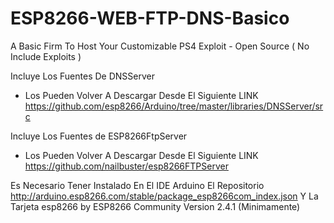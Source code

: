# ESP8266-WEB-FTP-DNS-Basico
A Basic Firm To Host Your Customizable PS4 Exploit - Open Source ( No Include Exploits )

Incluye Los Fuentes De DNSServer 
- Los Pueden Volver A Descargar Desde El Siguiente LINK
https://github.com/esp8266/Arduino/tree/master/libraries/DNSServer/src

Incluye Los Fuentes de ESP8266FtpServer  
- Los Pueden Volver A Descargar Desde El Siguiente LINK
https://github.com/nailbuster/esp8266FTPServer

Es Necesario Tener Instalado En El IDE Arduino El Repositorio
http://arduino.esp8266.com/stable/package_esp8266com_index.json 
Y La Tarjeta esp8266 by ESP8266 Community Version 2.4.1 (Minimamente)


